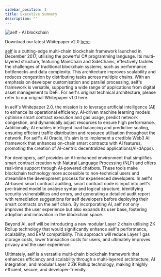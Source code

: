 ```yaml
---
sidebar_position: 1
title: Executive Summary
description: ""
---
```

![aelf - AI blockchain](/img/chapter1.png "aelf - AI blockchain")

Download our latest Whitepaper v2.0 [here](pathname:///pdf/aelf_whitepaper_v2.0.pdf).

[aelf](https://aelf.com/) is a cutting-edge multi-chain blockchain framework launched in December 2017, utilising the powerful C# programming language. Its multi-layered structure, featuring MainChain and SideChains, effectively tackles the challenges of traditional blockchain systems, such as performance bottlenecks and data complexity. This architecture improves scalability and reduces congestion by distributing tasks across multiple chains. With an emphasis on developer customisation and parallel processing, aelf's framework is versatile, supporting a wide range of applications from digital asset management to DeFi. For aelf's original technical architecture, please refer to our original Whitepaper v1.0 here. 

In aelf's Whitepaper 2.0, the mission is to leverage artificial intelligence (AI) to enhance its operational efficiency. AI-driven machine learning models optimise smart contract execution and gas usage, predict network congestion, and dynamically adjust resources to ensure high performance. Additionally, AI enables intelligent load balancing and predictive scaling, ensuring efficient traffic distribution and resource utilisation throughout the network. For aelf's AI Oracle, it's aim is to implement a credible Web3 AI framework that enhances on-chain smart contracts with AI features, promoting the creation of AI-centric decentralized applications(AI-dApps).

For developers, aelf provides an AI-enhanced environment that simplifies smart contract creation with Natural Language Processing (NLP) and offers real-time support through AI-powered chatbots. These tools make blockchain technology more accessible to non-technical users and streamline the development process for experienced developers. In aelf's AI-based smart contract auditing, smart contract code is input into aelf's pre-trained model to analyse syntax and logical structure, identifying security vulnerabilities and errors, and generating a detailed audit report with remediation suggestions for aelf developers before deploying their smart contracts on the aelf chain. By incorporating AI, aelf not only improves the user experience but also expands its user base, fostering adoption and innovation in the blockchain space. 

Beyond AI, aelf will be introducing a new modular Layer 2 chain utilising ZK Rollup technology that  would significantly enhance aelf's performance, scalability, and EVM compatibility. This approach will reduce Layer 1 gas storage costs, lower transaction costs for users, and ultimately improves privacy and the user experience.

Ultimately, aelf is a versatile multi-chain blockchain framework that enhances efficiency and scalability through a multi-layered architecture, AI integration, and modular Layer 2 ZK Rollup technology, making it highly efficient, secure, and developer-friendly.
